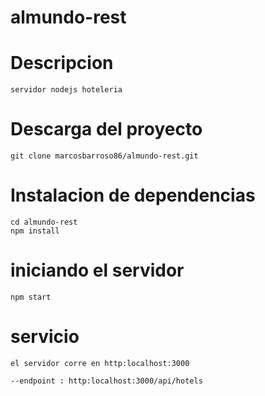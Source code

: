 # almundo-rest

#   Descripcion
    servidor nodejs hoteleria  

#   Descarga del proyecto

    git clone marcosbarroso86/almundo-rest.git

#   Instalacion de dependencias

    cd almundo-rest
    npm install

#   iniciando el servidor 

    npm start
  
  # servicio
  
    el servidor corre en http:localhost:3000
   
    --endpoint : http:localhost:3000/api/hotels
    
   

  
  
  

  





